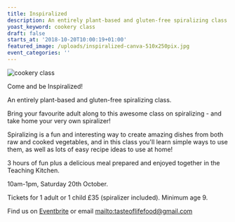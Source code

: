 ```yaml
---
title: Inspiralized
description: An entirely plant-based and gluten-free spiralizing class.
yoast_keyword: cookery class
draft: false
starts_at: '2018-10-20T10:00:19+01:00'
featured_image: /uploads/inspiralized-canva-510x250pix.jpg
event_categories: ''
---
```

![cookery class](/uploads/inspiralized-poster.jpg)

Come and be Inspiralized!



An entirely plant-based and gluten-free spiralizing class.

Bring your favourite adult along to this awesome class on spiralizing - and take home your very own spiralizer!

Spiralizing is a fun and interesting way to create amazing dishes from both raw and cooked vegetables, and in this class you'll learn simple ways to use them, as well as lots of easy recipe ideas to use at home!

3 hours of fun plus a delicious meal prepared and enjoyed together in the Teaching Kitchen.

10am-1pm, Saturday 20th October. 

Tickets for 1 adult or 1 child £35 (spiralizer included). Minimum age 9. 

Find us on [Eventbrite](https://www.eventbrite.co.uk/e/inspiralized-tickets-50237853773) or email <mailto:tasteoflifefood@gmail.com>
